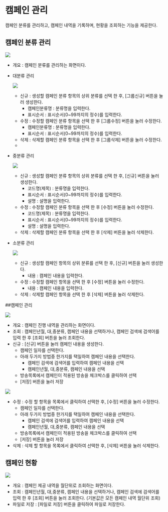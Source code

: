 # 캠페인 관리

캠페인 분류를 관리하고, 캠페인 내역을 기록하며, 현황을 조회하는 기능을 제공한다.

## 캠페인 분류 관리

![](image_20160301_185248_capture.png)

- 개요 : 캠페인 분류를 관리하는 화면이다.
- 대분류 관리 

	![](image_20160301_185515_capture.png)
	
	- 신규 : 생성할 캠페인 분류 항목의 상위 분류를 선택 한 후, [그룹신규] 버튼을 눌러 생성한다.
		- 캠페인분류명 : 분류명을 입력한다.
		- 표시순서 : 표시순서(0~99까지의 정수)를 입력한다. 
	- 수정 : 수정할 캠페인 분류 항목을 선택 한 후 [그룹수정] 버튼을 눌러 수정한다.
		- 캠페인분류명 : 분류명을 입력한다.
		- 표시순서 : 표시순서(0~99까지의 정수)를 입력한다. 
	- 삭제 : 삭제할 캠페인 분류 항목을 선택 한 후 [그룹삭제] 버튼을 눌러 수정한다. 
	- 
- 중분류 관리

	![](image_20160301_185557_capture.png)
	
	- 신규 : 생성할 캠페인 분류 항목의 상위 분류를 선택 한 후, [신규] 버튼을 눌러 생성한다.
		- 코드명(제목) : 분류명을 입력한다.
		- 표시순서 : 표시순서(0~99까지의 정수)를 입력한다. 
		- 설명 : 설명을 입력한다.
	- 수정 : 수정할 캠페인 분류 항목을 선택 한 후 [수정] 버튼을 눌러 수정한다.
		- 코드명(제목) : 분류명을 입력한다.
		- 표시순서 : 표시순서(0~99까지의 정수)를 입력한다. 
		- 설명 : 설명을 입력한다.
	- 삭제 : 삭제할 캠페인 분류 항목을 선택 한 후 [삭제] 버튼을 눌러 삭제한다. 
- 소분류 관리

	![](image_20160301_185636_capture.png)
	
	- 신규 : 생성할 캠페인 항목의 상위 분류를 선택 한 후, [신규] 버튼을 눌러 생성한다.
		- 내용 : 캠페인 내용을 입력한다.
	- 수정 : 수정할 캠페인 항목을 선택 한 후 [수정] 버튼을 눌러 수정한다.
		- 내용 : 캠페인 내용을 입력한다.
	- 삭제 : 삭제할 캠페인 항목을 선택 한 후 [삭제] 버튼을 눌러 삭제한다. 


##캠페인 관리

![](image_20160301_185852_capture.png)

- 개요 : 캠페인 진행 내역을 관리하는 화면이다.
- 조회 : 캠페인년월, 대,중분류, 캠페인 내용을 선택하거나, 캠페인 검색에 검색어를 입력 한 후 [조회] 버튼을 눌러 조회한다.
- 신규 : [신규] 버튼을 눌러 캠페인 내용을 생성한다.
	- 캠페인 일자를 선택한다.
	- 아래 두가지 방법중 한가지를 택일하여 캠페인 내용을 선택한다.
		- 캠페인 검색에 검색어를 입력하여 캠페인 내용을 선택
		- 캠페인년월, 대,중분류, 캠페인 내용을 선택
	- 방송목록에서 캠페인이 적용된 방송을 체크박스를 클릭하여 선택
	- [저장] 버튼을 눌러 저장

![](image_20160301_233028_capture.png)

- 수정 : 수정 할 항목을 목록에서 클릭하여 선택한 후, [수정] 버튼을 눌러 수정한다.
	- 캠페인 일자를 선택한다.
	- 아래 두가지 방법중 한가지를 택일하여 캠페인 내용을 선택한다.
		- 캠페인 검색에 검색어를 입력하여 캠페인 내용을 선택
		- 캠페인년월, 대,중분류, 캠페인 내용을 선택
	- 방송목록에서 캠페인이 적용된 방송을 체크박스를 클릭하여 선택
	- [저장] 버튼을 눌러 저장
- 삭제 : 삭제 할 항목을 목록에서 클릭하여 선택한 후, [삭제] 버튼을 눌러 삭제한다.

## 캠페인 현황 

![](image_20160301_190013_capture.png)

- 개요 : 캠페인 제공 내역을 월단위로 조회하는 화면이다.
- 조회 : 캠페인년월, 대,중분류, 캠페인 내용을 선택하거나, 캠페인 검색에 검색어를 입력 한 후 [조회] 버튼을 눌러 조회한다. (기본값은 모든 캠페인 내역 월단위 조회)
- 파일로 저장 : [파일로 저장] 버튼을 클릭하여 파일로 저장한다.

